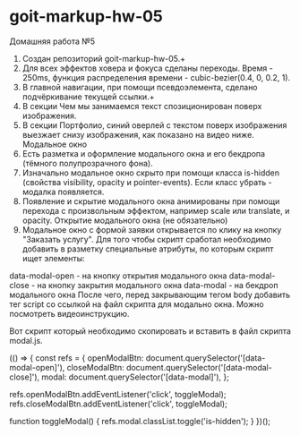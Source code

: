 # goit-markup-hw-05

Домашняя работа №5

1. Создан репозиторий goit-markup-hw-05.+
2. Для всех эффектов ховера и фокуса сделаны переходы. Время - 250ms, функция распределения времени - cubic-bezier(0.4, 0, 0.2, 1).
3. В главной навигации, при помощи псевдоэлемента, сделано подчёркивание текущей ссылки.+
4. В секции Чем мы занимаемся текст спозиционирован поверх изображения.
5. В секции Портфолио, синий оверлей с текстом поверх изображения выезжает снизу изображения, как показано на видео ниже.
   Модальное окно
6. Есть разметка и оформление модального окна и его бекдропа (тёмного полупрозрачного фона).
7. Изначально модальное окно скрыто при помощи класса is-hidden (свойства visibility, opacity и pointer-events). Если класс убрать - модалка появляется.
8. Появление и скрытие модального окна анимированы при помощи перехода с произвольным эффектом, например scale или translate, и opacity.
   Открытие модального окна (не обязательно)
9. Модальное окно с формой заявки открывается по клику на кнопку "Заказать услугу". Для того чтобы скрипт сработал необходимо добавить в разметку специальные атрибуты, по которым скрипт ищет элементы:

data-modal-open - на кнопку открытия модального окна
data-modal-close - на кнопку закрытия модального окна
data-modal - на бекдроп модального окна
После чего, перед закрывающим тегом body добавить тег script со ссылкой на файл скрипта для модально окна. Можно посмотреть видеоинструкцию.

<body>
  <!-- Вся твоя разметка, включая разметку модалки -->

  <!-- Ставим перед закрывающим тегом body -->
  <script src="./js/modal.js"></script>
</body>
Вот скрипт который необходимо скопировать и вставить в файл скрипта modal.js.

(() => {
const refs = {
openModalBtn: document.querySelector('[data-modal-open]'),
closeModalBtn: document.querySelector('[data-modal-close]'),
modal: document.querySelector('[data-modal]'),
};

refs.openModalBtn.addEventListener('click', toggleModal);
refs.closeModalBtn.addEventListener('click', toggleModal);

function toggleModal() {
refs.modal.classList.toggle('is-hidden');
}
})();
